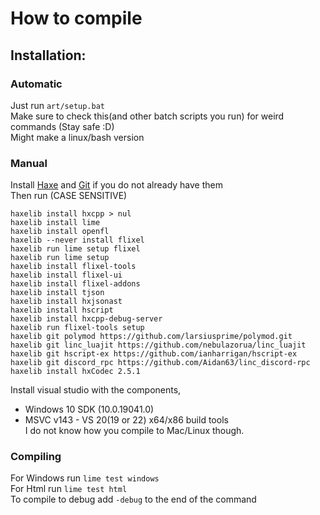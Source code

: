 # How to compile
## Installation:
### Automatic
Just run `art/setup.bat`\
Make sure to check this(and other batch scripts you run) for weird commands (Stay safe :D)\
Might make a linux/bash version

### Manual
Install [Haxe](https://haxe.org/) and [Git](https://git-scm.com/) if you do not already have them\
Then run (CASE SENSITIVE) 
```properties <!--wow terminal-->
haxelib install hxcpp > nul
haxelib install lime
haxelib install openfl
haxelib --never install flixel
haxelib run lime setup flixel
haxelib run lime setup
haxelib install flixel-tools
haxelib install flixel-ui
haxelib install flixel-addons
haxelib install tjson
haxelib install hxjsonast
haxelib install hscript
haxelib install hxcpp-debug-server
haxelib run flixel-tools setup
haxelib git polymod https://github.com/larsiusprime/polymod.git
haxelib git linc_luajit https://github.com/nebulazorua/linc_luajit
haxelib git hscript-ex https://github.com/ianharrigan/hscript-ex
haxelib git discord_rpc https://github.com/Aidan63/linc_discord-rpc
haxelib install hxCodec 2.5.1
```

Install visual studio with the components,
* Windows 10 SDK (10.0.19041.0)
* MSVC v143 - VS 20(19 or 22) x64/x86 build tools\
I do not know how you compile to Mac/Linux though.

### Compiling
For Windows run `lime test windows`\
For Html run  `lime test html`\
To compile to debug add `-debug` to the end of the command
